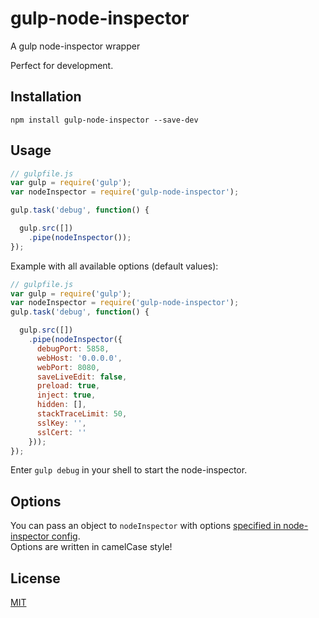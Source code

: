 # gulp-node-inspector

A gulp node-inspector wrapper

Perfect for development.

## Installation

`npm install gulp-node-inspector --save-dev`

## Usage

```javascript
// gulpfile.js
var gulp = require('gulp');
var nodeInspector = require('gulp-node-inspector');

gulp.task('debug', function() {

  gulp.src([])
    .pipe(nodeInspector());
});
```

Example with all available options (default values):

```javascript
// gulpfile.js
var gulp = require('gulp');
var nodeInspector = require('gulp-node-inspector');
gulp.task('debug', function() {

  gulp.src([])
    .pipe(nodeInspector({
      debugPort: 5858,
      webHost: '0.0.0.0',
      webPort: 8080,
      saveLiveEdit: false,
      preload: true,
      inject: true,
      hidden: [],
      stackTraceLimit: 50,
      sslKey: '',
      sslCert: ''
    }));
});
```

Enter `gulp debug` in your shell to start the node-inspector.

## Options

You can pass an object to `nodeInspector` with options [specified in node-inspector config](https://github.com/node-inspector/node-inspector#options).  
Options are written in camelCase style!

## License
[MIT](https://github.com/koemei/gulp-node-inspector/blob/master/LICENSE)

